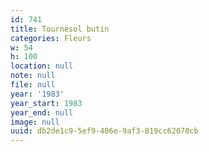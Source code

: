 ```yaml
---
id: 741
title: Tournesol butin
categories: Fleurs
w: 54
h: 100
location: null
note: null
file: null
year: '1983'
year_start: 1983
year_end: null
image: null
uuid: db2de1c9-5ef9-406e-9af3-819cc62070cb
---
```


